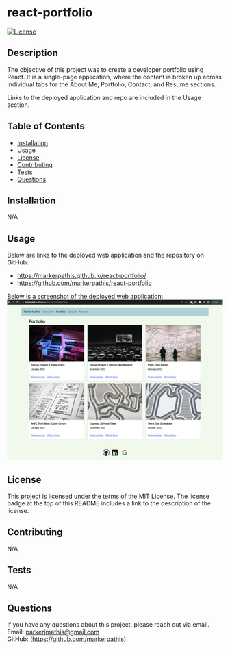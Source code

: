 # react-portfolio

[![License](https://img.shields.io/badge/License-MIT_License-blue.svg)](https://mit-license.org/)

## Description

The objective of this project was to create a developer portfolio using React. It is a single-page application, where the content is broken up across individual tabs for the About Me, Portfolio, Contact, and Resume sections. 

Links to the deployed application and repo are included in the Usage section.

## Table of Contents

- [Installation](#installation)
- [Usage](#usage)
- [License](#license)
- [Contributing](#contributing)
- [Tests](#tests)
- [Questions](#questions)

## Installation

N/A

## Usage

Below are links to the deployed web application and the repository on GitHub:

- https://markerpathis.github.io/react-portfolio/
- https://github.com/markerpathis/react-portfolio

Below is a screenshot of the deployed web application:
<br>
![alt text](/assets/deployed-app.png)

## License

This project is licensed under the terms of the MIT License. The license badge at the top of this README includes a link to the description of the license.

## Contributing

N/A

## Tests

N/A

## Questions

If you have any questions about this project, please reach out via email. <br />
Email: parkerjmathis@gmail.com
<br />
GitHub: (https://github.com/markerpathis)
